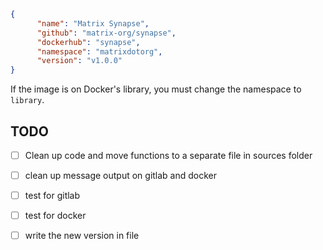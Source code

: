 ``` json
{
      "name": "Matrix Synapse",
      "github": "matrix-org/synapse",
      "dockerhub": "synapse",
      "namespace": "matrixdotorg",
      "version": "v1.0.0"
}
```

If the image is on Docker's library, you must change the namespace to `library`.



## TODO

- [ ] Clean up code and move functions to a separate file in sources folder
- [ ] clean up message output on gitlab and docker
- [ ] test for gitlab
- [ ] test for docker

- [ ] write the new version in file
